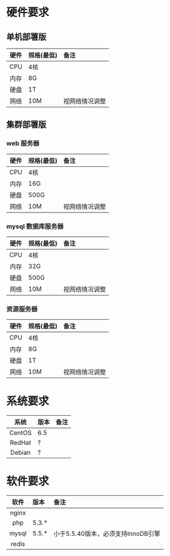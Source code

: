 # 硬件要求

## 单机部署版

|硬件 	 	|规格(最低)		|备注 			|
|:---------:|:--------------|:--------------|
|CPU		|4核				|				|
|内存		|8G				|				|
|硬盘		|1T				|				|
|网络		|10M			|视网络情况调整	|

## 集群部署版

### web 服务器
|硬件 	 	|规格(最低)		|备注 			|
|:---------:|:--------------|:--------------|
|CPU		|4核				|				|
|内存		|16G			|				|
|硬盘		|500G			|				|
|网络		|10M			|视网络情况调整	|

### mysql 数据库服务器

|硬件 	 	|规格(最低)		|备注 			|
|:---------:|:--------------|:--------------|
|CPU		|4核				|				|
|内存		|32G			|				|
|硬盘		|500G			|				|
|网络		|10M			|视网络情况调整	|

### 资源服务器

|硬件 	 	|规格(最低)		|备注 			|
|:---------:|:--------------|:--------------|
|CPU		|4核				|				|
|内存		|8G				|				|
|硬盘		|1T				|				|
|网络		|10M			|视网络情况调整	|


# 系统要求

|系统 		|版本			|备注			|
|:---------:|:--------------|:--------------|
|CentOS		|6.5 			|				|
|RedHat		|?				|				|
|Debian		|?				|				|

# 软件要求

|软件 		|版本			|备注			|
|:---------:|:--------------|:--------------|
|nginx		|				|				|
|php 		|5.3.*			|				|
|mysql		|5.5.*			|小于5.5.40版本，必须支持InnoDB引擎		|
|redis		|				|				|